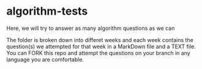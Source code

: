 # algorithm-tests
Here, we will try to answer as many algorithm questions as we can

The folder is broken down into differet weeks and each week contains the question(s) we attempted for that week in a MarkDown file and a TEXT file. 
You can FORK this repo and attempt the questions on your branch in any language you are comfortable.
